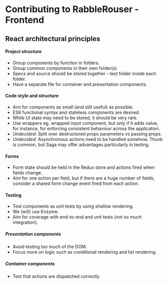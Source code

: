 Contributing to RabbleRouser - Frontend
=======================================

React architectural principles
------------------------------

#### Project structure
* Group components by function in folders.
* Group common components in their own folder(s).
* Specs and source should be stored together - test folder inside each folder.
* Have a separate file for container and presentation components.

#### Code style and structure
* Aim for components as small (and still useful) as possible.
* ES6 functional syntax and stateless components are desired.
* While UI state may need to be stored, it should be very rare.
* Use wrappers eg. wrapped input component, but only if it adds value, for instance, for enforcing consistent behaviour across the application.
* _Undecided_: Split over destructured props parameters vs passing props.
* _Undecided_: Asynchronous actions need to be handled somehow. Thunk is common, but Saga may offer advantages particularly in testing.

#### Forms
* Form state should be held in the Redux store and actions fired when fields change.
* Aim for one action per field, but if there are a huge number of fields, consider a shared form change event fired from each action.

#### Testing
* Test components as unit tests by using shallow rendering.
* We (will) use Enzyme.
* Aim for coverage with end-to-end and unit tests (not so much integration).

##### Presentation components
* Avoid testing too much of the DOM.
* Focus more on logic such as conditional rendering and list rendering.

##### Container components
* Test that actions are dispatched correctly.
